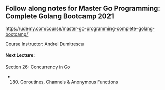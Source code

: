 ## Follow along notes for Master Go Programming: Complete Golang Bootcamp 2021

https://udemy.com/course/master-go-programming-complete-golang-bootcamp/

Course Instructor: Andrei Dumitrescu

#### Next Lecture:
Section 26: Concurrency in Go
- 180. Goroutines, Channels & Anonymous Functions